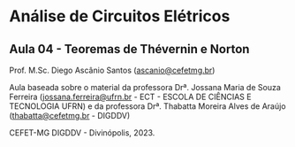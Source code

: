 # Análise de Circuitos Elétricos
## Aula 04 - Teoremas de Thévernin e Norton
 
Prof. M.Sc. Diego Ascânio Santos (ascanio@cefetmg.br)

Aula baseada sobre o material da professora Drª. Jossana Maria de Souza Ferreira (jossana.ferreira@ufrn.br - ECT - ESCOLA DE CIÊNCIAS E TECNOLOGIA UFRN) e da professora Drª. Thabatta Moreira Alves de Araújo (thabatta@cefetmg.br - DIGDDV)

CEFET-MG DIGDDV - Divinópolis, 2023.
